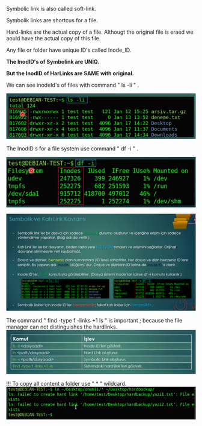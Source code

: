 Symbolic link is also called soft-link. 

Symbolik links are shortcus for a file. 

Hard-links are the actual copy of a file. Althougt the original file is eraed we aould have the actual copy of this file. 

Any file or folder have unique ID's called Inode_ID.

**The InodID's of Symbolink are UNIQ.**

**But the InodID of HarLinks are SAME with original.**

We can see inodeId's of files with command " ls -li " .

![pack_instal1](../Images/Symbolink3.png)

The InodID s for a file system use command " df -i " .

![pack_instal1](../Images/Symbolink4.png)

![pack_instal1](../Images/Symbolink1.png)



The command " find -type f -links +1 ls " is important ; because the file manager can not distinguishes the hardlinks.
![pack_instal1](../Images/Symbolink2.png)

!!! To copy all content a folder use " * " wildcard. 
![pack_instal1](../Images/Symbolink5.png)




